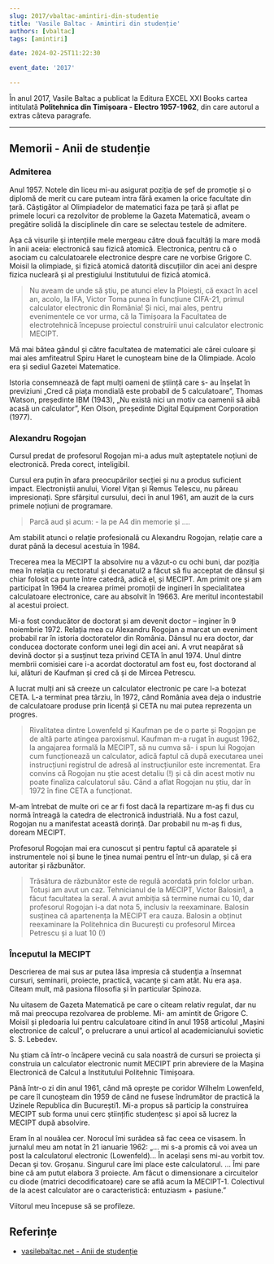 ```yaml
---
slug: 2017/vbaltac-amintiri-din-studentie
title: 'Vasile Baltac - Amintiri din studenție'
authors: [vbaltac]
tags: [amintiri]

date: 2024-02-25T11:22:30

event_date: '2017'

---
```


În anul 2017, Vasile Baltac a publicat la Editura EXCEL XXI Books
cartea intitulată **Politehnica din Timișoara - Electro 1957-1962**,
din care autorul a extras câteva paragrafe.

<!-- truncate -->

---

## Memorii - Anii de studenție

### Admiterea

Anul 1957. Notele din liceu mi-au asigurat poziția de șef de
promoție și o diplomă de merit cu care puteam intra fără
examen la orice facultate din țară. Câștigător al Olimpiadelor
de matematici faza pe țară și aflat pe primele locuri ca
rezolvitor de probleme la Gazeta Matematică, aveam o
pregătire solidă la disciplinele din care se selectau testele de
admitere.

Așa că visurile și intențiile mele mergeau către două
facultăți la mare modă în anii aceia: electronică sau fizică
atomică. Electronica, pentru că o asociam cu calculatoarele
electronice despre care ne vorbise Grigore C. Moisil la
olimpiade, și fizică atomică datorită discuțiilor din acei ani
despre fizica nucleară și al prestigiului Institutului de fizică
atomică.

> Nu aveam de unde să știu, pe atunci elev la
Ploiești, că exact în acel an, acolo, la IFA, Victor
Toma punea în funcțiune CIFA-21, primul
calculator electronic din România! Și nici, mai
ales, pentru evenimentele ce vor urma, că la
Timișoara la Facultatea de electrotehnică
începuse proiectul construirii unui calculator
electronic MECIPT.

Mă mai bătea gândul și către facultatea de matematici ale
cărei culoare și mai ales amfiteatrul Spiru Haret le cunoșteam
bine de la Olimpiade. Acolo era și sediul Gazetei Matematice.

Istoria consemnează de fapt mulți oameni de știință care s-
au înșelat în previziuni „Cred că piața mondială este
probabil de 5 calculatoare”, Thomas Watson, președinte IBM
(1943), „Nu există nici un motiv ca oamenii să aibă acasă un
calculator”, Ken Olson, președinte Digital Equipment
Corporation (1977).

### Alexandru Rogojan

Cursul predat de profesorul Rogojan mi-a adus mult
așteptatele noțiuni de electronică. Preda corect, inteligibil.

Cursul era puțin în afara preocupărilor secției și nu a produs
suficient impact. Electroniștii anului, Viorel Vițan și Remus
Telescu, nu păreau impresionați. Spre sfârșitul cursului, deci
în anul 1961, am auzit de la curs primele noțiuni de
programare.

> Parcă aud și acum: - Ia pe A4 din memorie și ….

Am stabilit atunci o relație profesională cu Alexandru
Rogojan, relație care a durat până la decesul acestuia în 1984.

Trecerea mea la MECIPT la absolvire nu a văzut-o cu ochi
buni, dar poziția mea în relația cu rectoratul și decanatul2 a
făcut să fiu acceptat de dânsul și chiar folosit ca punte între
catedră, adică el, și MECIPT. Am primit ore și am participat în
1964 la crearea primei promoții de ingineri în specialitatea
calculatoare electronice, care au absolvit în 19663. Are meritul
incontestabil al acestui proiect.

Mi-a fost conducător de doctorat și am devenit doctor –
inginer în 9 noiembrie 1972. Relația mea cu Alexandru
Rogojan a marcat un eveniment probabil rar în istoria
doctoratelor din România. Dânsul nu era doctor, dar conducea
doctorate conform unei legi din acei ani. A vrut neapărat să
devină doctor și a susținut teza privind CETA în anul 1974.
Unul dintre membrii comisiei care i-a acordat doctoratul am
fost eu, fost doctorand al lui, alături de Kaufman și cred că și
de Mircea Petrescu.

A lucrat mulți ani să creeze un calculator electronic pe care
l-a botezat CETA. L-a terminat prea târziu, în 1972, când
România avea deja o industrie de calculatoare produse prin
licență și CETA nu mai putea reprezenta un progres.

> Rivalitatea dintre Lowenfeld și Kaufman pe de o
parte și Rogojan pe de altă parte atingea
paroxismul. Kaufman m-a rugat în august 1962,
la angajarea formală la MECIPT, să nu cumva să-
i spun lui Rogojan cum funcționează un
calculator, adică faptul că după executarea unei
instrucțiuni registrul de adresă al instrucțiunilor
este incrementat. Era convins că Rogojan nu știe
acest detaliu (!) și că din acest motiv nu poate
finaliza calculatorul său. Când a aflat Rogojan nu
știu, dar în 1972 în fine CETA a funcționat.

M-am întrebat de multe ori ce ar fi fost dacă la repartizare
m-aș fi dus cu normă întreagă la catedra de electronică
industrială. Nu a fost cazul, Rogojan nu a manifestat această
dorință. Dar probabil nu m-aș fi dus, doream MECIPT.

Profesorul Rogojan mai era cunoscut și pentru faptul că
aparatele și instrumentele noi și bune le ținea numai pentru el
într-un dulap, și că era autoritar și răzbunător.

> Trăsătura de răzbunător este de regulă acordată
prin folclor urban. Totuși am avut un caz.
Tehnicianul de la MECIPT, Victor Balosin1, a
făcut facultatea la seral. A avut ambiția să
termine numai cu 10, dar profesorul Rogojan i-a
dat nota 5, inclusiv la reexaminare. Balosin
susținea că apartenența la MECIPT era cauza.
Balosin a obținut reexaminare la Politehnica din
București cu profesorul Mircea Petrescu și a luat
10 (!)

### Începutul la MECIPT

Descrierea de mai sus ar putea lăsa impresia că studenția a
însemnat cursuri, seminarii, proiecte, practică, vacanțe și cam
atât. Nu era așa. Citeam mult, mă pasiona filosofia și în
particular Spinoza.

Nu uitasem de Gazeta Matematică pe care o citeam relativ
regulat, dar nu mă mai preocupa rezolvarea de probleme. Mi-
am amintit de Grigore C. Moisil și pledoaria lui pentru
calculatoare citind în anul 1958 articolul „Mașini electronice
de calcul”, o prelucrare a unui articol al academicianului
sovietic S. S. Lebedev.

Nu știam că într-o încăpere vecină cu sala noastră de
cursuri se proiecta și construia un calculator electronic numit
MECIPT prin abreviere de la Mașina Electronică de Calcul a
Institutului Politehnic Timișoara.

Până într-o zi din anul 1961, când mă oprește pe coridor
Wilhelm Lowenfeld, pe care îl cunoșteam din 1959 de când ne
fusese îndrumător de practică la Uzinele Republica din
București1. Mi-a propus să particip la construirea MECIPT sub
forma unui cerc științific studențesc și apoi să lucrez la
MECIPT după absolvire.

Eram în al nouălea cer. Norocul îmi surâdea să fac ceea ce
visasem. În jurnalul meu am notat în 21 ianuarie 1962: „… mi
s-a promis că voi avea un post la calculatorul electronic
(Lowenfeld)… În același sens mi-au vorbit tov. Decan şi tov.
Groșanu. Singurul care îmi place este calculatorul. ... Îmi
pare bine că am putut elabora 3 proiecte. Am făcut o
dimensionare a circuitelor cu diode (matrici decodificatoare)
care se află acum la MECIPT-1. Colectivul de la acest
calculator are o caracteristică: entuziasm + pasiune.”

Viitorul meu începuse să se profileze.

## Referințe

- [vasilebaltac.net - Anii de studenție](https://www.evocari.vasilebaltac.net/home-1/slalom-printre-două-lumi-memorii/anii-de-studenție)
